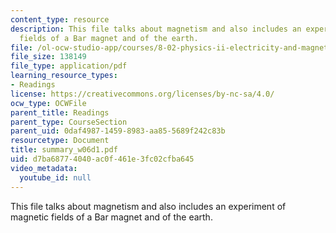 ```yaml
---
content_type: resource
description: This file talks about magnetism and also includes an experiment of magnetic
  fields of a Bar magnet and of the earth.
file: /ol-ocw-studio-app/courses/8-02-physics-ii-electricity-and-magnetism-spring-2007/d7ba68774040ac0f461e3fc02cfba645_summary_w06d1.pdf
file_size: 138149
file_type: application/pdf
learning_resource_types:
- Readings
license: https://creativecommons.org/licenses/by-nc-sa/4.0/
ocw_type: OCWFile
parent_title: Readings
parent_type: CourseSection
parent_uid: 0daf4987-1459-8983-aa85-5689f242c83b
resourcetype: Document
title: summary_w06d1.pdf
uid: d7ba6877-4040-ac0f-461e-3fc02cfba645
video_metadata:
  youtube_id: null
---
```

This file talks about magnetism and also includes an experiment of magnetic fields of a Bar magnet and of the earth.